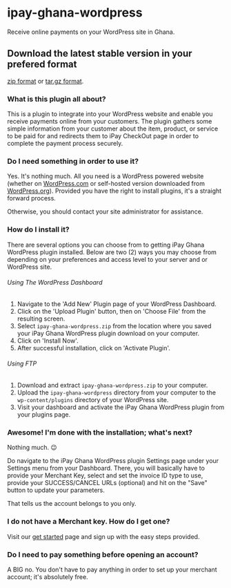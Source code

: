 # ipay-ghana-wordpress
Receive online payments on your WordPress site in Ghana.

## Download the latest stable version in your prefered format
[zip format](https://github.com/darelabs/ipay-ghana-wordpress/archive/1.0.1.zip) or [tar.gz format](https://github.com/darelabs/ipay-ghana-wordpress/archive/1.0.1.tar.gz).

### What is this plugin all about?
This is a plugin to integrate into your WordPress website and enable you receive payments online from your customers.
The plugin gathers some simple information from your customer about the item, product, or service to be paid for and redirects them to iPay CheckOut page in order to complete the payment process securely.

### Do I need something in order to use it?
Yes. It's nothing much. All you need is a WordPress powered website (whether on [WordPress.com](https://wordpress.com/) or self-hosted version downloaded from [WordPress.org](https://wordpress.org/download/)).
Provided you have the right to install plugins, it's a straight forward process. 

Otherwise, you should contact your site administrator for assistance.

### How do I install it?
There are several options you can choose from to getting iPay Ghana WordPress plugin installed.
Below are two (2) ways you may choose from depending on your preferences and access level to your server and or WordPress site.

###### Using The WordPress Dashboard

1. Navigate to the 'Add New' Plugin page of your WordPress Dashboard.
2. Click on the 'Upload Plugin' button, then on 'Choose File' from the resulting screen.
3. Select `ipay-ghana-wordpress.zip` from the location where you saved your iPay Ghana WordPress plugin download on your computer.
4. Click on 'Install Now'.
5. After successful installation, click on 'Activate Plugin'.

###### Using FTP

1. Download and extract `ipay-ghana-wordpress.zip` to your computer.
2. Upload the `ipay-ghana-wordpress` directory from your computer to the `wp-content/plugins` directory of your WordPress site.
3. Visit your dashboard and activate the iPay Ghana WordPress plugin from your plugins page.

### Awesome! I'm done with the installation; what's next?
Nothing much. 😉

Do navigate to the iPay Ghana WordPress plugin Settings page under your Settings menu from your Dashboard. There, you will basically have to provide your Merchant Key, select and set the invoice ID type to use, provide your SUCCESS/CANCEL URLs (optional) and hit on the "Save" button to update your parameters.

That tells us the account belongs to you only.

### I do not have a Merchant key. How do I get one?
Visit our [get started](https://manage.ipaygh.com/xmanage/get-started) page and sign up with the easy steps provided.

### Do I need to pay something before opening an account?
A BIG no. You don't have to pay anything in order to set up your merchant account; it's absolutely free.

